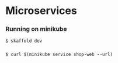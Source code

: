 # Microservices

### Running on minikube

```
$ skaffold dev
```

### 

```
$ curl $(minikube service shop-web --url)
```